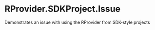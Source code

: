 # RProvider.SDKProject.Issue
Demonstrates an issue with using the RProvider from SDK-style projects
